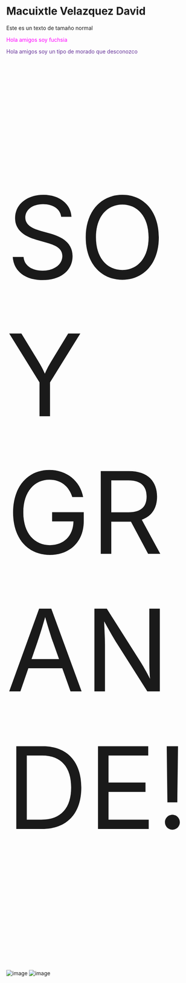 <!DOCTYPE html>
<html lang="en">
<head>

<h1>Macuixtle Velazquez David</h1>
<p>Este es un texto de tamaño normal</p>
<p style="color: fuchsia;">Hola amigos soy fuchsia</p>
<p style="color: rebeccapurple;">Hola amigos soy un tipo de morado que desconozco</p>
<p style="font-size: 300px;">SOY GRANDE!</p>
</body>
</html>

![image](https://github.com/user-attachments/assets/87763d39-4dc4-4108-a36f-64f7f804df9d)
![image](https://github.com/user-attachments/assets/69d5f568-0f0d-4b18-98fd-7d91b10b372a)
